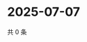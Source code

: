 # 2025-07-07

共 0 条

<!-- BEGIN ZHIHUQUESTIONS -->
<!-- 最后更新时间 Mon Jul 07 2025 03:09:14 GMT+0800 (China Standard Time) -->

<!-- END ZHIHUQUESTIONS -->
